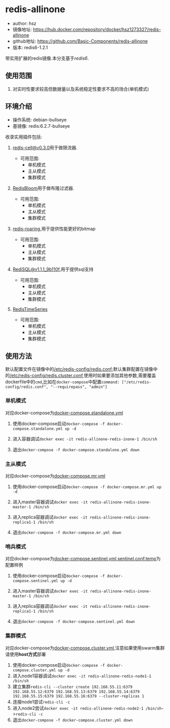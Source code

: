 # redis-allinone

+ author: hsz
+ 镜像地址: <https://hub.docker.com/repository/docker/hsz1273327/redis-allinone>
+ github地址: <https://github.com/Basic-Components/redis-allinone>
+ 版本: redis6-1.2.1

带实用扩展的redis镜像.本分支基于*redis6*.

## 使用范围

1. 对实时性要求较高但数据量以及系统稳定性要求不高的场合(单机模式)

## 环境介绍

+ 操作系统: debian-bullseye
+ 基镜像: redis:6.2.7-bullseye

收录实用插件包括:

1. [redis-cell@v0.3.0](https://github.com/brandur/redis-cell/tree/v0.3.0)用于做限流器.
    + 可用范围:
        + 单机模式
        + 主从模式
        + 集群模式
2. [RedisBloom](https://github.com/RedisBloom/RedisBloom)用于做布隆过滤器.
    + 可用范围:
        + 单机模式
        + 主从模式
        + 集群模式
3. [redis-roaring](https://github.com/aviggiano/redis-roaring),用于提供性能更好的bitmap
    + 可用范围:
        + 单机模式
        + 主从模式
        + 集群模式
4. [RediSQL@v1.1.1_9b110f](https://github.com/RedBeardLab/rediSQL/tree/v1.1.1),用于提供sql支持
    + 可用范围:
        + 单机模式
        + 主从模式
        + 集群模式

5. [RedisTimeSeries](https://github.com/RedisTimeSeries/RedisTimeSeries)
    + 可用范围:
        + 单机模式
        + 主从模式
        + 集群模式

## 使用方法

默认配置文件在镜像中的[/etc/redis-config/redis.conf](https://github.com/Basic-Components/redis-allinone/blob/master/conf/redis.conf);默认集群配置在镜像中的[/etc/redis-config/redis.cluster.conf](https://github.com/Basic-Components/redis-allinone/blob/master/conf/redis.cluster.conf),使用时如果要添加其他参数,需要覆盖dockerfile中的`cmd`,比如在`docker-compose`中配置`command: ["/etc/redis-config/redis.conf", "--requirepass", "admin"]`

### 单机模式

对应docker-compose为[docker-compose.standalone.yml](https://github.com/Basic-Components/redis-allinone/blob/master/docker-compose.standalone.yml)

1. 使用docker-compose启动`docker-compose -f docker-compose.standalone.yml up -d`

2. 进入容器调试`docker exec -it redis-allinone-redis-inone-1 /bin/sh`

3. 退出`docker-compose -f docker-compose.standalone.yml down`

### 主从模式

对应docker-compose为[docker-compose.mr.yml](https://github.com/Basic-Components/redis-allinone/blob/master/docker-compose.mr.yml)

1. 使用docker-compose启动`docker-compose -f docker-compose.mr.yml up -d`

2. 进入master容器调试`docker exec -it redis-allinone-redis-inone-master-1 /bin/sh`

3. 进入replica容器调试`docker exec -it redis-allinone-redis-inone-replica1-1 /bin/sh`

4. 退出`docker-compose -f docker-compose.mr.yml down`

### 哨兵模式

对应docker-compose为[docker-compose.sentinel.yml](https://github.com/Basic-Components/redis-allinone/blob/master/docker-compose.sentinel.yml),[sentinel.conf.temp](https://github.com/Basic-Components/redis-allinone/blob/master/sentinel/sentinel.conf.temp)为配置样例

1. 使用docker-compose启动`docker-compose -f docker-compose.sentinel.yml up -d`

2. 进入master容器调试`docker exec -it redis-allinone-redis-inone-master-1 /bin/sh`

3. 进入replica容器调试`docker exec -it redis-allinone-redis-inone-replica1-1 /bin/sh`

4. 退出`docker-compose -f docker-compose.sentinel.yml down`

### 集群模式

对应docker-compose为[docker-compose.cluster.yml](https://github.com/Basic-Components/redis-allinone/blob/master/docker-compose.cluster.yml),注意如果使用swarm集群请使用**host方式**部署

1. 使用docker-compose启动`docker-compose -f docker-compose.cluster.yml up -d`
2. 进入node1容器调试`docker exec -it redis-allinone-redis-node1-1 /bin/sh`
3. 建立集群`redis-cli --cluster create 192.168.55.11:6379 192.168.55.12:6379 192.168.55.13:6379 192.168.55.14:6379 192.168.55.15:6379 192.168.55.16:6379 --cluster-replicas 1`
4. 连接node1尝试`redis-cli -c`
5. 进入node2尝试`docker exec -it redis-allinone-redis-node2-1 /bin/sh`->`redis-cli -c`
6. 退出`docker-compose -f docker-compose.cluster.yml down`
